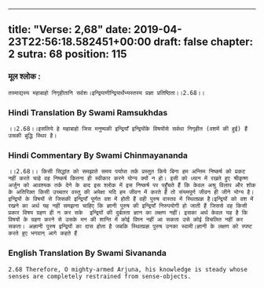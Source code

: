 
---
title: "Verse: 2,68"
date: 2019-04-23T22:56:18.582451+00:00
draft: false
chapter: 2
sutra: 68
position: 115
---
### मूल श्लोक :
```
तस्माद्यस्य महाबाहो निगृहीतानि सर्वशः।इन्द्रियाणीन्द्रियार्थेभ्यस्तस्य प्रज्ञा प्रतिष्ठिता।।2.68।।

```

### Hindi Translation By Swami Ramsukhdas
```
।।2.68।।इसलिये हे महाबाहो जिस मनुष्यकी इन्द्रियाँ इन्द्रियोंके विषयोंसे सर्वथा निगृहीत (वशमें की हुई) हैं उसकी बुद्धि स्थिर है।

```

### Hindi Commentary By Swami Chinmayananda
```
।।2.68।। किसी सिद्धांत को समझाते समय पर्याप्त तर्क प्रस्तुत किये बिना हम अन्तिम निष्कर्ष को प्रकट नहीं करते चाहे वह निष्कर्ष कितना ही स्वीकार करने योग्य क्यों न हो। इसी को ध्यान में रखते हुए श्रीकृष्ण अर्जुन को आवश्यक तर्क देने के बाद इस श्लोक में इस निष्कर्ष पर पहुँचते हैं कि केवल अश्रु विलाप और शोक के अतिरिक्त किसी उच्चतर वस्तु की अपेक्षा यदि हम जीवन में करते हैं तो संयमपूर्ण जीवन ही जीने योग्य है। इन्द्रियों के विषयों से जिसकी इन्द्रियाँ पूर्णत वश में होती हैं वही पुरुष वास्तव में स्थितप्रज्ञ है।इन्द्रियों को वश में रखने का अर्थ यह नहीं समझना चाहिए कि ज्ञानी पुरुष की इन्द्रियाँ निरुपयोगी हो जाती हैं जिससे वह किसी प्रकार विषय ग्रहण ही न कर सके  इन्द्रियों की दुर्बलता ज्ञान का लक्षण नहीं। इसका अर्थ केवल यह है कि विषयों के ग्रहण करने से उसके मन की शान्ति में कोई विघ्न नहीं आ सकता उसे कोई विचलित नहीं कर सकता। अज्ञानी पुरुष इन्द्रियों का दास होता है जबकि स्थितप्रज्ञ पुरुष उनका स्वामी।ज्ञानी के लक्षण को स्पष्ट करते हुए भगवान् आगे कहते हैं

```

### English Translation By Swami  Sivananda
```
2.68 Therefore, O mighty-armed Arjuna, his knowledge is steady whose senses are completely restrained from sense-objects.

```

